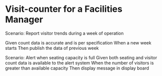 # Visit-counter for a Facilities Manager

Scenario: Report visitor trends during a week of operation
  
Given count data is accurate and is per specification
When a new week starts
Then publish the data of previous week

Scenario: Alert when seating capacity is full
Given both seating and visitor count data is available to the alert system
When the number of visitors is greater than available capacity
Then display message in display board
